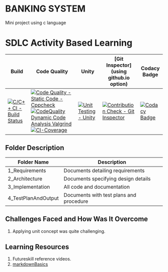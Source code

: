 # BANKING SYSTEM
Mini project using c language


# SDLC Activity Based Learning

Build | Code Quality | Unity | [Git Inspector](using github.io option) | Codacy Badge |
------|----------|-------|--------------|-----------|
[![C/C++ CI - Build Status](https://github.com/Amarkant20/M_Project-Banking_System/actions/workflows/c-cpp.yml/badge.svg)](https://github.com/Amarkant20/M_Project-Banking_System/actions/workflows/c-cpp.yml) | [![Code Quality - Static Code - Cppcheck](https://github.com/Amarkant20/M_Project-Banking_System/actions/workflows/cppcheck.yml/badge.svg)](https://github.com/Amarkant20/M_Project-Banking_System/actions/workflows/cppcheck.yml) [![CodeQuality Dynamic Code Analysis Valgrind](https://github.com/Amarkant20/M_Project-Banking_System/actions/workflows/CodeQuality_Dynamic.yml/badge.svg)](https://github.com/Amarkant20/M_Project-Banking_System/actions/workflows/CodeQuality_Dynamic.yml) [![CI-Coverage](https://github.com/Amarkant20/M_Project-Banking_System/actions/workflows/main1.yml/badge.svg)](https://github.com/Amarkant20/M_Project-Banking_System/actions/workflows/main1.yml) | [![Unit Testing - Unity](https://github.com/Amarkant20/M_Project-Banking_System/actions/workflows/unity.yml/badge.svg)](https://github.com/Amarkant20/M_Project-Banking_System/actions/workflows/unity.yml)| [![Contribution Check - Git Inspector](https://github.com/Amarkant20/M_Project-Banking_System/actions/workflows/gitinspectors.yml/badge.svg)](https://github.com/Amarkant20/M_Project-Banking_System/actions/workflows/gitinspectors.yml) | [![Codacy Badge](https://app.codacy.com/project/badge/Grade/a5b0a93577704f22b8424c6fa71b19dc)](https://www.codacy.com/gh/jayanthbonagiri/Stepin-PhoneBook_Manager/dashboard?utm_source=github.com&amp;utm_medium=referral&amp;utm_content=jayanthbonagiri/Stepin-PhoneBook_Manager&amp;utm_campaign=Badge_Grade)

## Folder	Description
 Folder Name | Description
 ------------|---------------------------
1_Requirements|	Documents detailing requirements|
2_Architecture	|Documents specifying design details
3_Implementation	|All code and documentation
4_TestPlanAndOutput|	Documents with test plans and procedure 
     

## Challenges Faced and How Was It Overcome

1. Applying unit concept was quite challenging.


## Learning Resources
1. Futureskill reference videos.
2. [markdownBasics](https://guides.github.com/features/mastering-markdown/)
